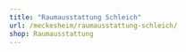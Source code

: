 ```yaml
---
title: "Raumausstattung Schleich"
url: /meckesheim/raumausstattung-schleich/
shop: Raumausstattung
---
```

